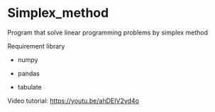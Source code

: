# Simplex_method
Program that solve linear programming problems by simplex method

Requirement library

- numpy

- pandas

- tabulate


Video tutorial: https://youtu.be/ahDEIV2yd4o
